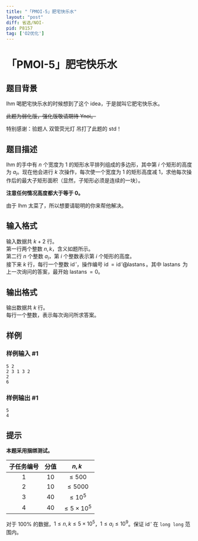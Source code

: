 ```yaml
---
title: "「PMOI-5」肥宅快乐水"
layout: "post"
diff: 省选/NOI-
pid: P8157
tag: ['O2优化']
---
```

# 「PMOI-5」肥宅快乐水
## 题目背景

lhm 喝肥宅快乐水的时候想到了这个 idea，于是就叫它肥宅快乐水。

~~此题为弱化版，强化版敬请期待 Ynoi。~~

特别感谢：验题人 双管荧光灯 吊打了此题的 std！
## 题目描述

lhm 的手中有 $n$ 个宽度为 $1$ 的矩形水平排列组成的多边形，其中第 $i$ 个矩形的高度为 $a_i$。现在他会进行 $k$ 次操作，每次使一个宽度为 $1$ 的矩形高度减 $1$，求他每次操作后的最大子矩形面积（显然，子矩形必须是连续的一块）。

**注意任何情况高度都大于等于 $0$。**

由于 lhm 太菜了，所以想要请聪明的你来帮他解决。
## 输入格式

输入数据共 $k+2$ 行。   
第一行两个整数 $n,k$，含义如题所示。    
第二行 $n$ 个整数 $a_i$，第 $i$ 个整数表示第 $i$ 个矩形的高度。    
接下来 $k$ 行，每行一个整数 $\operatorname{id}'$，操作编号 $\operatorname{id}=\operatorname{id}'\bigoplus \operatorname{lastans}$。其中 $\operatorname{lastans}$ 为上一次询问的答案，最开始 $\operatorname{lastans}=0$。
## 输出格式

输出数据共 $k$ 行。   
每行一个整数，表示每次询问所求答案。
## 样例

### 样例输入 #1
```
5 2
2 3 1 3 2
2
6
```
### 样例输出 #1
```
5
4
```
## 提示

**本题采用捆绑测试。**

|  子任务编号 | 分值 | $n, k$ |
| :-----------: | :---:| :-----------: |
| 1 | 10 | $\leq 500$ |
| 2 | 10 | $\leq 5000$ |
| 3 | 40 | $\leq 10^5$ |
| 4 | 40 | $\leq 5\times10^5$ |

对于 $100\%$ 的数据，$1\le n,k\le 5\times 10^5$，$1\leq a_i\leq 10^9$。保证 $\operatorname{id}'$ 在 `long long` 范围内。

